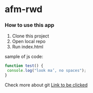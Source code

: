 # afm-rwd

### How to use this app

1. Clone this project
2. Open local repo
3. Run index.html 

sample of js code:

```javascript
function test() {
 console.log("look ma’, no spaces");
}
```


Check more about git [Link to be clicked](http://github.com)
